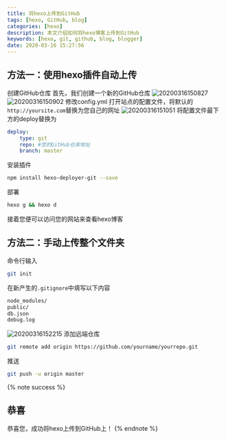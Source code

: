 ```yaml
---
title: 将hexo上传到GitHub
tags: [hexo, GitHub, blog]
categories: [hexo]
description: 本文介绍如何将hexo博客上传到GitHub
keywords: [hexo, git, github, blog, blogger]
date: 2020-03-16 15:27:56
---
```


## 方法一：使用hexo插件自动上传
创建GitHub仓库
首先，我们创建一个新的GitHub仓库
![20200316150827](https://cdn.bmyjacks.io/img/20200316150827.png?x-oss-process=style/style)
![20200316150902](https://cdn.bmyjacks.io/img/20200316150902.png?x-oss-process=style/style)
修改config.yml
打开站点的配置文件，将默认的`http://yoursite.com`替换为您自己的网址
![20200316151051](https://cdn.bmyjacks.io/img/20200316151051.png?x-oss-process=style/style)
将配置文件最下方的deploy替换为
```yml
deploy:
    type: git
    repo: #您的GitHub仓库地址
    branch: master
```
安装插件
```bash
npm install hexo-deployer-git --save
```
部署
```bash
hexo g && hexo d
```
接着您便可以访问您的网站来查看hexo博客
## 方法二：手动上传整个文件夹
命令行输入
```bash
git init
```
在新产生的`.gitignore`中填写以下内容
```txt
node_modules/
public/
db.json
debug.log
```
![20200316152215](https://cdn.bmyjacks.io/img/20200316152215.png?x-oss-process=style/style)
添加远端仓库
```bash
git remote add origin https://github.com/yourname/yourrepo.git
```
推送
```bash
git push -u origin master
```
{% note success %}
## 恭喜
恭喜您，成功将hexo上传到GitHub上！
{% endnote %}
